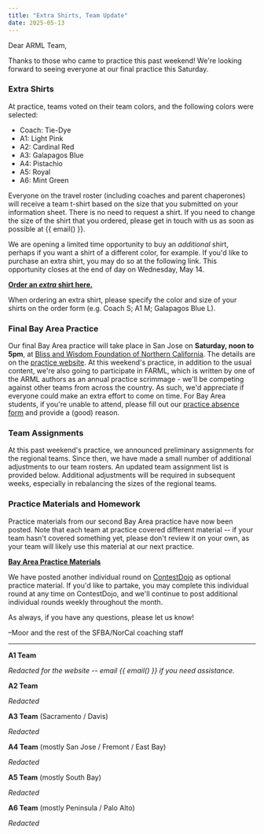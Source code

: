 ```yaml
---
title: "Extra Shirts, Team Update"
date: 2025-05-13
---
```


Dear ARML Team,

Thanks to those who came to practice this past weekend! We're looking forward to
seeing everyone at our final practice this Saturday.

### Extra Shirts

At practice, teams voted on their team colors, and the following colors were
selected:
- Coach: Tie-Dye
- A1: Light Pink
- A2: Cardinal Red
- A3: Galapagos Blue
- A4: Pistachio
- A5: Royal
- A6: Mint Green

Everyone on the travel roster (including coaches and parent chaperones) will
receive a team t-shirt based on the size that you submitted on your information
sheet. There is no need to request a shirt. If you need to change the size of
the shirt that you ordered, please get in touch with us as soon as possible
at {{ email() }}.

We are opening a limited time opportunity to buy an *additional* shirt, perhaps
if you want a shirt of a different color, for example. If you'd like to
purchase an extra shirt, you may do so at the following link. This opportunity
closes at the end of day on Wednesday, May 14.

[**Order an *extra* shirt here.**](/news/season-2025/2025-extra-shirts/)

When ordering an extra shirt, please specify the color and size of your shirts
on the order form (e.g. Coach S; A1 M; Galapagos Blue L).

### Final Bay Area Practice

Our final Bay Area practice will take place in San Jose on **Saturday, noon to
5pm**, at [Bliss and Wisdom Foundation of Northern California](https://maps.app.goo.gl/n1exw4G9n4uY2VgVA). The details are on the
[practice website](/practices/#schedule). At this weekend's practice, in addition to the
usual content, we're also going to participate in FARML, which is written by one
of the ARML authors as an annual practice scrimmage - we'll be competing against
other teams from across the country. As such, we'd appreciate if everyone could
make an extra effort to come on time. For Bay Area students, if you're unable to
attend, please fill out our [practice absence
form](https://forms.gle/KXM5Sh6rF5qNfAxW6) and provide a (good) reason. 

### Team Assignments

At this past weekend's practice, we announced preliminary assignments for the
regional teams. Since then, we have made a small number of additional
adjustments to our team rosters. An updated team assignment list is provided
below. Additional adjustments will be required in subsequent weeks, especially
in rebalancing the sizes of the regional teams.

### Practice Materials and Homework

Practice materials from our second Bay Area practice have now been posted. Note
that each team at practice covered different material -- if your team hasn't
covered something yet, please don't review it on your own, as your team will
likely use this material at our next practice.

[**Bay Area Practice
Materials**](https://docs.google.com/document/d/e/2PACX-1vQ610rlK653LvAPnvZBFaGchhmdgd-_EmSuTPa8_p9LJaqzmawrwTyzq4nxy_4Hs1PIwxYunBf9dqu_/pub)

We have posted another individual round on
[ContestDojo](https://contestdojo.com/) as optional practice material. If you'd
like to partake, you may complete this individual round at any time on
ContestDojo, and we'll continue to post additional individual rounds weekly
throughout the month.

As always, if you have any questions, please let us know!

–Moor and the rest of the SFBA/NorCal coaching staff

---

**A1 Team**

*Redacted for the website -- email {{ email() }} if you need
assistance.*

**A2 Team**

*Redacted*

**A3 Team** (Sacramento / Davis)

*Redacted*

**A4 Team** (mostly San Jose / Fremont / East Bay)

*Redacted*

**A5 Team** (mostly South Bay)

*Redacted*

**A6 Team** (mostly Peninsula / Palo Alto)

*Redacted*
